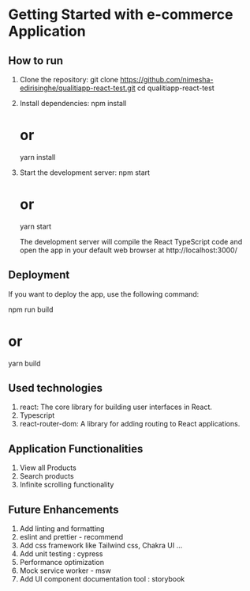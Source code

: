 # Getting Started with e-commerce Application

## How to run

1. Clone the repository:
   git clone https://github.com/nimesha-edirisinghe/qualitiapp-react-test.git
   cd qualitiapp-react-test

2. Install dependencies:
   npm install

   # or

   yarn install

3. Start the development server:
   npm start

   # or

   yarn start

   The development server will compile the React TypeScript code and open the app in your default web browser at http://localhost:3000/

## Deployment

If you want to deploy the app, use the following command:

npm run build

# or

yarn build

## Used technologies

1. react: The core library for building user interfaces in React.
2. Typescript
3. react-router-dom: A library for adding routing to React applications.

## Application Functionalities

1. View all Products
2. Search products
3. Infinite scrolling functionality

## Future Enhancements

1. Add linting and formatting
2. eslint and prettier - recommend
3. Add css framework like Tailwind css, Chakra UI …
4. Add unit testing : cypress
5. Performance optimization
6. Mock service worker - msw
7. Add UI component documentation tool : storybook
